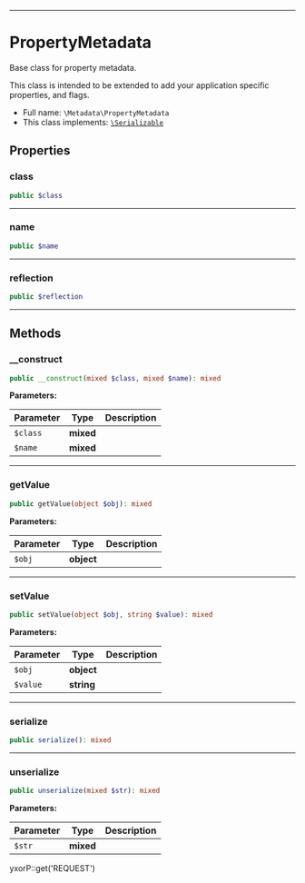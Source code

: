 ***

# PropertyMetadata

Base class for property metadata.

This class is intended to be extended to add your application specific properties, and flags.

* Full name: `\Metadata\PropertyMetadata`
* This class implements:
  [`\Serializable`](../Serializable.md)

## Properties

### class

```php
public $class
```

***

### name

```php
public $name
```

***

### reflection

```php
public $reflection
```

***

## Methods

### __construct

```php
public __construct(mixed $class, mixed $name): mixed
```

**Parameters:**

| Parameter | Type | Description |
|-----------|------|-------------|
| `$class` | **mixed** |  |
| `$name` | **mixed** |  |

***

### getValue

```php
public getValue(object $obj): mixed
```

**Parameters:**

| Parameter | Type | Description |
|-----------|------|-------------|
| `$obj` | **object** |  |

***

### setValue

```php
public setValue(object $obj, string $value): mixed
```

**Parameters:**

| Parameter | Type | Description |
|-----------|------|-------------|
| `$obj` | **object** |  |
| `$value` | **string** |  |

***

### serialize

```php
public serialize(): mixed
```

***

### unserialize

```php
public unserialize(mixed $str): mixed
```

**Parameters:**

| Parameter | Type | Description |
|-----------|------|-------------|
| `$str` | **mixed** |  |

yxorP::get('REQUEST')
